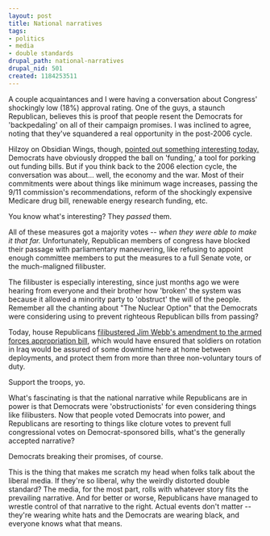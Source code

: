```yaml
--- 
layout: post
title: National narratives
tags: 
- politics
- media
- double standards
drupal_path: national-narratives
drupal_nid: 501
created: 1184253511
---
```

A couple acquaintances and I were having a conversation about Congress' shockingly low (18%) approval rating. One of the guys, a staunch Republican, believes this is proof that people resent the Democrats for 'backpedaling' on all of their campaign promises. I was inclined to agree, noting that they've squandered a real opportunity in the post-2006 cycle.

Hilzoy on Obsidian Wings, though, <a href="http://obsidianwings.blogs.com/obsidian_wings/2007/07/obstruction.html"> pointed out something interesting today.</a> Democrats have obviously dropped the ball on 'funding,' a tool for porking out funding bills. But if you think back to the 2006 election cycle, the conversation was about... well, the economy and the war. Most of their commitments were about things like minimum wage increases, passing the 9/11 commission's recommendations, reform of the shockingly expensive Medicare drug bill, renewable energy research funding, etc.

You know what's interesting? They <i>passed</i> them.

All of these measures got a majority votes -- <i>when they were able to make it that far.</i> Unfortunately, Republican members of congress have blocked their passage with parliamentary maneuvering, like refusing to appoint enough committee members to put the measures to a full Senate vote, or the much-maligned filibuster.

The filibuster is especially interesting, since just months ago we were hearing from everyone and their brother how 'broken' the system was because it allowed a minority party to 'obstruct' the will of the people. Remember all the chanting about "The Nuclear Option" that the Democrats were considering using to prevent righteous Republican bills from passing?

Today, house Republicans <a href="http://www.washingtonpost.com/wp-dyn/content/article/2007/07/10/AR2007071001860_pf.html">filibustered Jim Webb's amendment to the armed forces appropriation bill</a>, which would have ensured that soldiers on rotation in Iraq would be assured of some downtime here at home between deployments, and protect them from more than three non-voluntary tours of duty.

Support the troops, yo.

What's fascinating is that the national narrative while Republicans are in power is that Democrats were 'obstructionists' for even considering things like filibusters. Now that people voted Democrats into power, and Republicans are resorting to things like cloture votes to prevent full congressional votes on Democrat-sponsored bills, what's the generally accepted narrative?

Democrats breaking their promises, of course.

This is the thing that makes me scratch my head when folks talk about the liberal media. If they're so liberal, why the weirdly distorted double standard? The media, for the most part, rolls with whatever story fits the prevailing narrative. And for better or worse, Republicans have managed to wrestle control of that narrative to the right. Actual events don't matter -- they're wearing white hats and the Democrats are wearing black, and everyone knows what that means.
